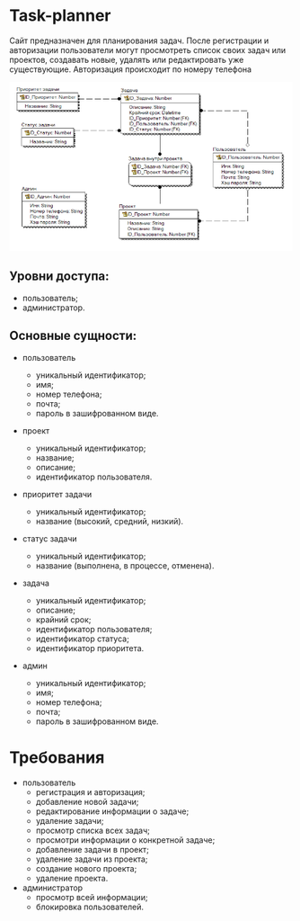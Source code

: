 # Task-planner
Сайт предназначен для планирования задач. После регистрации и авторизации пользователи могут просмотреть список своих задач или проектов, создавать новые, удалять или редактировать уже существующие. Авторизация происходит по номеру телефона

![model](https://github.com/Jerist/Task-planner/blob/main/Планировщик%20задач.png)

## Уровни доступа:
- пользователь;
- администратор.

## Основные сущности:
- пользователь
  - уникальный идентификатор;
  - имя;
  - номер телефона;
  - почта;
  - пароль в зашифрованном виде.

- проект
  - уникальный идентификатор;
  - название;
  - описание;
  - идентификатор пользователя.

- приоритет задачи
  - уникальный идентификатор;
  - название (высокий, средний, низкий).

- статус задачи
  - уникальный идентификатор;
  - название (выполнена, в процессе, отменена).

- задача
  - уникальный идентификатор;
  - описание;
  - крайний срок;
  - идентификатор пользователя;
  - идентификатор статуса;
  - идентификатор приоритета.

- админ
  - уникальный идентификатор;
  - имя;
  - номер телефона;
  - почта;
  - пароль в зашифрованном виде.
 
# Требования
- пользователь
  - регистрация и авторизация;
  - добавление новой задачи;
  - редактирование информации о задаче;
  - удаление задачи;
  - просмотр списка всех задач;
  - просмотри информации о конкретной задаче;
  - добавление задачи в проект;
  - удаление задачи из проекта;
  - создание нового проекта;
  - удаление проекта.
- администратор
  - просмотр всей информации;
  - блокировка пользователей.
